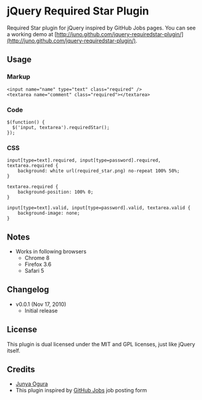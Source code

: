 jQuery Required Star Plugin
====

Required Star plugin for jQuery inspired by GitHub Jobs pages.
You can see a working demo at [http://juno.github.com/jquery-requiredstar-plugin/](http://juno.github.com/jquery-requiredstar-plugin/).


Usage
----

### Markup

    <input name="name" type="text" class="required" />
    <textarea name="comment" class="required"></textarea>

### Code

    $(function() {
      $('input, textarea').requiredStar();
    });

### CSS

    input[type=text].required, input[type=password].required, textarea.required {
        background: white url(required_star.png) no-repeat 100% 50%;
    }
    
    textarea.required {
        background-position: 100% 0;
    }
    
    input[type=text].valid, input[type=password].valid, textarea.valid {
        background-image: none;
    }


Notes
----

*  Works in following browsers
   *  Chrome 8
   *  Firefox 3.6
   *  Safari 5


Changelog
----

*  v0.0.1 (Nov 17, 2010)
   *  Initial release


License
----

This plugin is dual licensed under the MIT and GPL licenses, just like jQuery itself.


Credits
----

*  [Junya Ogura](http://sooey.com/)
*  This plugin inspired by [GitHub Jobs](https://jobs.github.com/) job posting form
